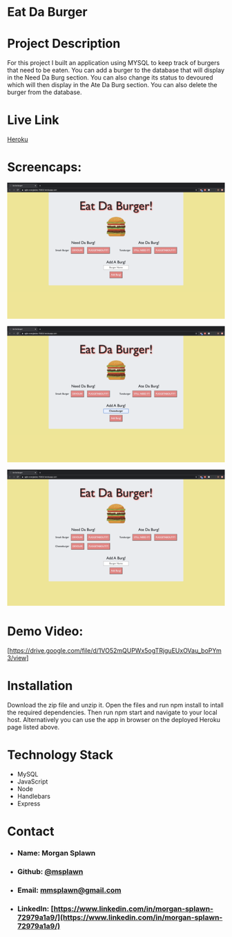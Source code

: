 # Eat Da Burger

# **Project Description**
For this project I built an application using MYSQL to keep track of burgers that need to be eaten. You can add a burger to the database that will display in the Need Da Burg section. You can also change its status to devoured which will then display in the Ate Da Burg section. You can also delete the burger from the database.

# **Live Link**
[Heroku](https://agile-everglades-70833.herokuapp.com/)

# **Screencaps:**
![Landing](./public/assets/images/landing.png)  



![Add](./public/assets/images/add.png)   





![Need](./public/assets/images/need.png)  



# **Demo Video:**
[https://drive.google.com/file/d/1VO52mQUPWx5ogTRjguEUxOVau_boPYm3/view]

# **Installation**
Download the zip file and unzip it. Open the files and run npm install to intall the required dependencies. Then run npm start and navigate to your local host. Alternatively you can use the app in browser on the deployed Heroku page listed above.


# **Technology Stack**
* MySQL
* JavaScript
* Node
* Handlebars
* Express

# **Contact**
* ### **Name:**  Morgan Splawn
* ### **Github:**  [@msplawn](https://github.com/msplawn)
* ### **Email:**  [mmsplawn@gmail.com](msplawn@gmail.com)
* ### **LinkedIn:**  [https://www.linkedin.com/in/morgan-splawn-72979a1a9/](https://www.linkedin.com/in/morgan-splawn-72979a1a9/)
